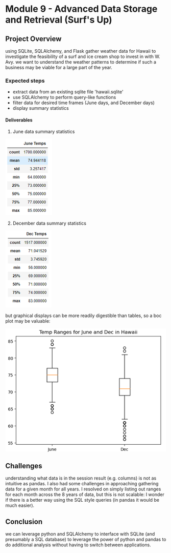 # Module 9 - Advanced Data Storage and Retrieval (Surf's Up)

## Project Overview
using SQLite, SQLAlchemy, and Flask gather weather data for Hawaii to investigate the feasibility of a surf and ice cream shop to invest in with W. Avy. we want to understand the weather patterns to determine if such a business may be viable for a large part of the year.

### Expected steps
- extract data from an existing sqlite file 'hawaii.sqlite' 
- use SQLAlchemy to perform query-like functions
- filter data for desired time frames (June days, and December days)
- display summary statistics

#### Deliverables
1. June data summary statistics

![](June_Temps_Stats.png)

2. December data summary statistics

![](Dec_Temps_Stats.png)

but graphical displays can be more readily digestible than tables, so a boc plot may be valuable:

![](Hawaii_temps_boxplot.png)

## Challenges
understanding what data is in the session result (e.g. columns) is not as intuitive as pandas. 
I also had some challenges in approaching gathering data for a given month for all years. I resolved on simply listing out ranges for each month across the 8 years of data, but this is not scalable: I wonder if there is a better way using the SQL style queries (in pandas it would be much easier).

## Conclusion
we can leverage python and SQLAlchemy to interface with SQLite (and presumably a SQL database) to leverage the power of python and pandas to do additional analysis without having to switch between applications. 
